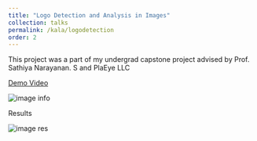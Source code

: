 ```yaml
---
title: "Logo Detection and Analysis in Images"
collection: talks
permalink: /kala/logodetection
order: 2
---
```


This project was a part of my undergrad capstone project advised by Prof. Sathiya Narayanan. S and PlaEye LLC







[Demo Video](https://drive.google.com/file/d/178aRTvM15KBOs9cgE2qk3s8adQEd7m30/view?usp=drive_link)

![image info](../../images/FYP_Poster.png)

Results

![image res](../../images/fyp_res.png)

